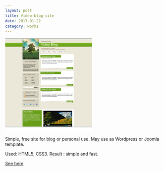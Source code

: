 ```yaml
---
layout: post
title: Video-blog site
date: 2017-01-22
category: works
---
```

[<img src="/images/fulls/video-blog.png" class="image">](/my-works/video-blog/index.html)

Simple, free site for blog or personal use. May use as Wordpress or Joomla template.

Used: HTML5, CSS3. 
Result : simple and fast.

[See here](/my-works/video-blog/index.html)